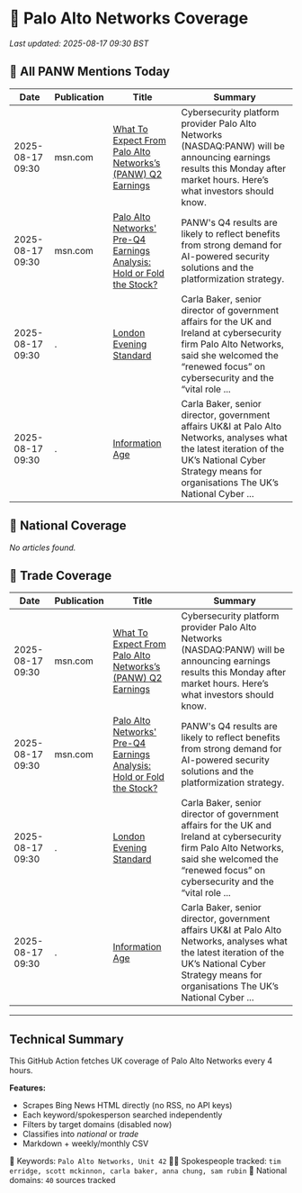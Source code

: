 # 🔐 Palo Alto Networks Coverage

_Last updated: 2025-08-17 09:30 BST_

## 📌 All PANW Mentions Today

| Date | Publication | Title | Summary |
|------|-------------|--------|---------|
| 2025-08-17 09:30 | msn.com | [What To Expect From Palo Alto Networks’s (PANW) Q2 Earnings](https://www.msn.com/en-us/money/top-stocks/what-to-expect-from-palo-alto-networks-s-panw-q2-earnings/ar-AA1KEyoe?ocid=BingNewsVerp) | Cybersecurity platform provider Palo Alto Networks (NASDAQ:PANW) will be announcing earnings results this Monday after market hours. Here’s what investors should know. |
| 2025-08-17 09:30 | msn.com | [Palo Alto Networks' Pre-Q4 Earnings Analysis: Hold or Fold the Stock?](https://www.msn.com/en-us/money/topstocks/palo-alto-networks-pre-q4-earnings-analysis-hold-or-fold-the-stock/ar-AA1KwMB9?ocid=BingNewsVerp) | PANW's Q4 results are likely to reflect benefits from strong demand for AI-powered security solutions and the platformization strategy. |
| 2025-08-17 09:30 | . | [London Evening Standard](/news/search?q=site%3awww.standard.co.uk&FORM=NWBCLM) | Carla Baker, senior director of government affairs for the UK and Ireland at cybersecurity firm Palo Alto Networks, said she welcomed the “renewed focus” on cybersecurity and the “vital role ... |
| 2025-08-17 09:30 | . | [Information Age](/news/search?q=site%3awww.information-age.com&FORM=NWBCLM) | Carla Baker, senior director, government affairs UK&I at Palo Alto Networks, analyses what the latest iteration of the UK’s National Cyber Strategy means for organisations The UK’s National Cyber ... |

## 📰 National Coverage

_No articles found._

## 📘 Trade Coverage

| Date | Publication | Title | Summary |
|------|-------------|--------|---------|
| 2025-08-17 09:30 | msn.com | [What To Expect From Palo Alto Networks’s (PANW) Q2 Earnings](https://www.msn.com/en-us/money/top-stocks/what-to-expect-from-palo-alto-networks-s-panw-q2-earnings/ar-AA1KEyoe?ocid=BingNewsVerp) | Cybersecurity platform provider Palo Alto Networks (NASDAQ:PANW) will be announcing earnings results this Monday after market hours. Here’s what investors should know. |
| 2025-08-17 09:30 | msn.com | [Palo Alto Networks' Pre-Q4 Earnings Analysis: Hold or Fold the Stock?](https://www.msn.com/en-us/money/topstocks/palo-alto-networks-pre-q4-earnings-analysis-hold-or-fold-the-stock/ar-AA1KwMB9?ocid=BingNewsVerp) | PANW's Q4 results are likely to reflect benefits from strong demand for AI-powered security solutions and the platformization strategy. |
| 2025-08-17 09:30 | . | [London Evening Standard](/news/search?q=site%3awww.standard.co.uk&FORM=NWBCLM) | Carla Baker, senior director of government affairs for the UK and Ireland at cybersecurity firm Palo Alto Networks, said she welcomed the “renewed focus” on cybersecurity and the “vital role ... |
| 2025-08-17 09:30 | . | [Information Age](/news/search?q=site%3awww.information-age.com&FORM=NWBCLM) | Carla Baker, senior director, government affairs UK&I at Palo Alto Networks, analyses what the latest iteration of the UK’s National Cyber Strategy means for organisations The UK’s National Cyber ... |


---

## Technical Summary

This GitHub Action fetches UK coverage of Palo Alto Networks every 4 hours.

**Features:**
- Scrapes Bing News HTML directly (no RSS, no API keys)
- Each keyword/spokesperson searched independently
- Filters by target domains (disabled now)
- Classifies into _national_ or _trade_
- Markdown + weekly/monthly CSV

📌 Keywords: `Palo Alto Networks, Unit 42`
🧑‍💼 Spokespeople tracked: `tim erridge, scott mckinnon, carla baker, anna chung, sam rubin`
📰 National domains: `40` sources tracked

